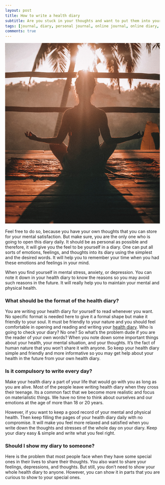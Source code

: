 ```yaml
---
layout: post
title: How to write a health diary
subtitle: Are you stuck in your thoughts and want to put them into your diary? 
tags: [journal, diary, personal journal, online journal, online diary, writing, writing community, health diary]
comments: true
---
```


![How to write a health diary](/img/post/how-to-write-a-health-diary.jpg)

<p>Feel free to do so, because you have your own thoughts that you can store for your mental satisfaction. But make sure, you are the only one who is going to open this diary daily. It should be as personal as possible and therefore, it will give you the feel to be yourself in a diary. One can put all sorts of emotions, feelings, and thoughts into its diary using the simplest and the desired words. It will help you to remember your time when you had these emotions and feelings in your mind.</p>

<p>When you find yourself in mental stress, anxiety, or depression. You can note it down in your health diary to know the reasons so you may avoid such reasons in the future. It will really help you to maintain your mental and physical health.</p>

<h3>What should be the format of the health diary?</h3>
<p>You are writing your health diary for yourself to read whenever you want. No specific format is needed here to give it a formal shape but make it friendly to your soul. It must be friendly to your nature and you should feel comfortable in opening and reading and writing your <a href="https://www.goodnightjournal.com/online-diary/health-diary">health diary</a>. Who is going to check your diary? No one? So what’s the problem dude if you are the reader of your own words? When you note down some important things about your health, your mental situation, and your thoughts. It’s the fact of human nature that you won’t share it with anyone. So keep your health diary simple and friendly and more informative so you may get help about your health in the future from your own health diary.</p>

<h3>Is it compulsory to write every day?</h3>
<p>Make your health diary a part of your life that would go with you as long as you are alive. Most of the people leave writing health diary when they cross their teenage. Its a common fact that we become more realistic and focus on materialistic things. We have no time to think about ourselves and our emotions at the age of more than 18 or 20 years.</p>

<p>However, if you want to keep a good record of your mental and physical health. Then keep filling the pages of your health diary daily with no compromise. It will make you feel more relaxed and satisfied when you write down the thoughts and stresses of the whole day on your diary. Keep your diary easy & simple and write what you feel right.</p>

<h3>Should I show my diary to someone?</h3>
<p>Here is the problem that most people face when they have some special ones in their lives to share their thoughts. You also want to share your feelings, depressions, and thoughts. But still, you don’t need to show your whole health diary to anyone. However, you can show it in parts that you are curious to show to your special ones.</p>

